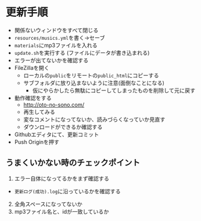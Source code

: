 更新手順
========

- 関係ないウィンドウをすべて閉じる
- `resources/musics.yml`を書く→セーブ
- `materials`にmp3ファイルを入れる
- `update.sh`を実行する (ファイルにデータが書き込まれる)
- エラーが出てないかを確認する
- FileZillaを開く
  - ローカルの`public`をリモートの`public_html`にコピーする
  - サブフォルダに放り込まないように注意(面倒なことになる)
    - 仮にやらかしたら無駄にコピーしてしまったものを削除して元に戻す
- 動作確認をする
  - http://oto-no-sono.com/
  - 再生してみる
  - 変なコメントになってないか、読みづらくなっていか見直す
  - ダウンロードができるか確認する
- Githubエディタにて、更新コミット
- Push Originを押す

## うまくいかない時のチェックポイント

1. エラー自体になってるかをまず確認する
  - `更新ログ(成功).log`に沿っているかを確認する
2. 全角スペースになってないか
3. mp3ファイル名と、idが一致しているか
